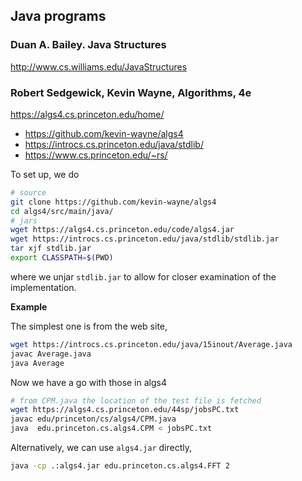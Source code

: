 ## Java programs

### Duan A. Bailey. **Java Structures**

http://www.cs.williams.edu/JavaStructures

### Robert Sedgewick, Kevin Wayne, **Algorithms, 4e**

https://algs4.cs.princeton.edu/home/

  * https://github.com/kevin-wayne/algs4
  * https://introcs.cs.princeton.edu/java/stdlib/
  * https://www.cs.princeton.edu/~rs/

To set up, we do
```bash
# source
git clone https://github.com/kevin-wayne/algs4
cd algs4/src/main/java/
# jars
wget https://algs4.cs.princeton.edu/code/algs4.jar
wget https://introcs.cs.princeton.edu/java/stdlib/stdlib.jar
tar xjf stdlib.jar
export CLASSPATH=$(PWD)
```
where we unjar `stdlib.jar` to allow for closer examination of the implementation.

**Example**

The simplest one is from the web site,
```bash
wget https://introcs.cs.princeton.edu/java/15inout/Average.java
javac Average.java
java Average
```

Now we have a go with those in algs4
```bash
# from CPM.java the location of the test file is fetched
wget https://algs4.cs.princeton.edu/44sp/jobsPC.txt
javac edu/princeton/cs/algs4/CPM.java
java  edu.princeton.cs.algs4.CPM < jobsPC.txt
```

Alternatively, we can use `algs4.jar` directly,
```bash
java -cp .:algs4.jar edu.princeton.cs.algs4.FFT 2
```
